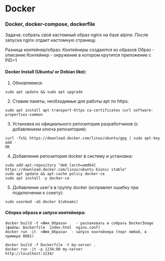 # Docker

### Docker, docker-compose, dockerfile

Задача: собрать свой кастомный образ nginx на базе alpine. После запуска nginx отдает кастомную страницу. 

Разница контейнер/образ: 
Контейнеры создаются из образов 
Образ - описание 
Контейнер - окружение в котором крутится приложение с PID=1 




#### Docker Install (Ubuntu/ or Debian like): 

1) Обновляемся: 
```
sudo apt update && sudo apt upgrade
```

2) Ставим пакеты, необходимые для работы apt по https: 
```
sudo apt install apt-transport-https ca-certificates curl software-properties-common
```

3) Установка из официального репозитория разработчиков (с добавлением ключа репозитория):
```
curl -fsSL https://download.docker.com/linux/ubuntu/gpg | sudo apt-key add -
OK
```

4) Добавление репозитория docker в систему и установка:
```
sudo add-apt-repository "deb [arch=amd64] https://download.docker.com/linux/ubuntu bionic stable"
sudo apt update && apt-cache policy docker-ce
sudo apt install -y docker-ce
```

5) Добавление user'a в группу docker (исправлет ошибку при подключении к сокету):
```
sudo usermod -aG docker $(whoami)
```


#### Сборка образа и запуск контейнера: 
~~~
docker build -t <Имя_Образа> .  - распаковать и собрать DockerImage (файлы: Dockerfile  index.html  nginx.conf)
docker run -it  <Имя_Образа>  - запуск контейнера (порт любой, в примере 8081)

docker build -f Dockerfile -t my-server .
docker run -it -p 1234:80 my-server
http://localhost:1234/
~~~
